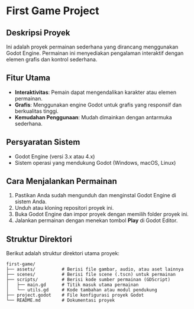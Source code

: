 # First Game Project

## Deskripsi Proyek

Ini adalah proyek permainan sederhana yang dirancang menggunakan Godot Engine. Permainan ini menyediakan pengalaman interaktif dengan elemen grafis dan kontrol sederhana.

## Fitur Utama
- **Interaktivitas**: Pemain dapat mengendalikan karakter atau elemen permainan.
- **Grafis**: Menggunakan engine Godot untuk grafis yang responsif dan berkualitas tinggi.
- **Kemudahan Penggunaan**: Mudah dimainkan dengan antarmuka sederhana.

## Persyaratan Sistem
- Godot Engine (versi 3.x atau 4.x)
- Sistem operasi yang mendukung Godot (Windows, macOS, Linux)

## Cara Menjalankan Permainan

1. Pastikan Anda sudah mengunduh dan menginstal Godot Engine di sistem Anda.
2. Unduh atau kloning repositori proyek ini.
3. Buka Godot Engine dan impor proyek dengan memilih folder proyek ini.
4. Jalankan permainan dengan menekan tombol **Play** di Godot Editor.

## Struktur Direktori
Berikut adalah struktur direktori utama proyek:
```
first-game/
├── assets/          # Berisi file gambar, audio, atau aset lainnya
├── scenes/          # Berisi file scene (.tscn) untuk permainan
├── scripts/         # Berisi kode sumber permainan (GDScript)
│   ├── main.gd      # Titik masuk utama permainan
│   └── utils.gd     # Kode tambahan atau modul pendukung
├── project.godot    # File konfigurasi proyek Godot
└── README.md        # Dokumentasi proyek
```


